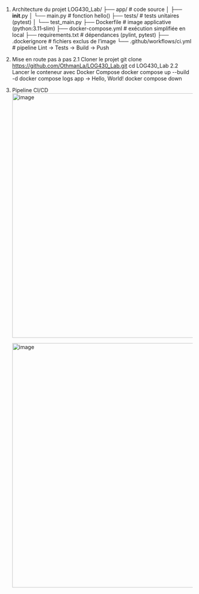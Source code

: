 
1. Architecture du projet
    LOG430_Lab/
    ├── app/                  # code source
    │   ├── __init__.py
    │   └── main.py           # fonction hello()
    ├── tests/                # tests unitaires (pytest)
    │   └── test_main.py
    ├── Dockerfile            # image applicative (python:3.11‑slim)
    ├── docker-compose.yml    # exécution simplifiée en local
    ├── requirements.txt      # dépendances (pylint, pytest)
    ├── .dockerignore         # fichiers exclus de l’image
    └── .github/workflows/ci.yml # pipeline Lint → Tests → Build → Push
   
2. Mise en route pas à pas
   2.1 Cloner le projet
     git clone https://github.com/OthmanLa/LOG430_Lab.git
      cd LOG430_Lab
   2.2 Lancer le conteneur avec Docker Compose
     docker compose up --build -d
     docker compose logs app
      → Hello, World!
     docker compose down

3. Pipeline CI/CD
   <img width="650" alt="image" src="https://github.com/user-attachments/assets/a7a09d88-9e7a-4796-b80b-6fce2f9c48c6" />

   <img width="650" alt="image" src="https://github.com/user-attachments/assets/d648a4de-3326-4e2d-9c38-840e87db22e7" />
   

   





   
